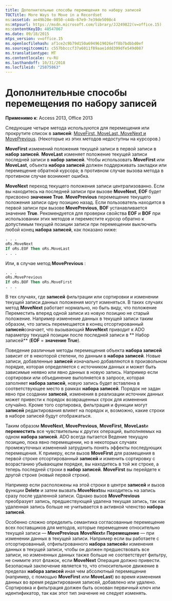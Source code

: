 ```yaml
---
title: Дополнительные способы перемещения по набору записей
TOCTitle: More Ways to Move in a Recordset
ms:assetid: ae49b20e-0050-c44b-67e9-7e39de5098c4
ms:mtpsurl: https://msdn.microsoft.com/library/JJ249822(v=office.15)
ms:contentKeyID: 48547067
ms.date: 09/18/2015
mtps_version: v=office.15
ms.openlocfilehash: af1ce2c9b79d150a6949619026eff8b7bdbbd0ef
ms.sourcegitcommit: c557bbcccf37a6011f89aae1ddd399dfe549d087
ms.translationtype: MT
ms.contentlocale: ru-RU
ms.lasthandoff: 10/31/2018
ms.locfileid: "25875863"
---
```

# <a name="more-ways-to-move-in-a-recordset"></a>Дополнительные способы перемещения по набору записей

**Применимо к**: Access 2013, Office 2013

Следующие четыре метода используются для перемещения или прокрутите список в **записей**: [MoveFirst, MoveLast, MoveNext и MovePrevious](movefirst-movelast-movenext-and-moveprevious-methods-ado.md). (Некоторые из этих методов недоступны на курсоров.)

**MoveFirst** изменений положения текущей записи в первой записи в **набор записей**. **MoveLast** изменяет положение текущей записи последней записи в **набор записей**. Чтобы использовать **MoveFirst** или **MoveLast**, объекта **набора записей** должен поддерживать закладки или перемещение обратной курсора; в противном случае вызова метода в противном случае возникнет ошибка.

**MoveNext** переход текущего положения записи централизованно. Если вы находитесь на последней записи при вызове **MoveNext**, **EOF** будет присвоено **значение True**. **MovePrevious** перемещение текущего положения записи одну позицию назад. Если пользователь находится в первой записи при вызове **MovePrevious**, **BOF** устанавливается значение **True**. Рекомендуется для проверки свойства **EOF** и **BOF** при использовании этих методов и переместите курсор обратно к допустимым текущей позиции записи при перемещении выключить любой конец **набора записей**, как показано ниже:

```vb
. . . 
oRs.MoveNext 
If oRs.EOF Then oRs.MoveLast 
. . . 
```

Или, в случае метод **MovePrevious** :

```vb
. . . 
oRs.MovePrevious 
If oRs.BOF Then oRs.MoveFirst 
. . . 
```

В тех случаях, где **записей** фильтрации или сортировки и изменении текущей записи данных положения могут изменяться. В таких случаях метод **MoveNext** работает нормально, но быть виду, что положение Переместить вперед одной записи из новую позицию не старый положение. Например изменение данных в текущей записи таким образом, что запись перемещается в конец отсортированный **записей**означает, что вызывающий **MoveNext** приводит к ADO параметру текущей позиции после последней записи в ** Набор записей** (**EOF** = **значение True**).

Поведение различные методы перемещения объекта **набора записей** зависит от в некоторой степени, по данным в **набора записей**. Новые записи, добавленные **записей** изначально добавляются в произвольном порядке, которая определяется с источником данных и может быть зависимые неявно или явно данных в новую запись. Например если сортировки или объединение выполняется в запросе, которая заполняет **набора записей**, новую запись будет вставлена в соответствующее место в рамках **набора записей**. Порядок не задан явно при создании **записей**, изменения в реализации источник данных может привести к порядок возвращенных строк для изменения случайно. Кроме того сортировка, фильтрация и функции могут **записей** редактирования влияет на порядок и, возможно, какие строки в наборе записей будут отображаться.

Таким образом **MoveNext**, **MovePrevious**, **MoveFirst**, **MoveLast**и **переместить** все чувствительны к других операций, выполняемых на одном **набора записей**. ADO всегда пытается Ведение текущую позицию, пока явно перемещении, но в некоторых случаях промежуточных изменений затруднить понять эффекты последующих перемещения. К примеру, если вызов **MoveFirst** для размещения в первой строке отсортированный **записей** и изменить сортировку с возрастанию убывающем порядке, вы находитесь в той же строке, а теперь последней строки в **набор записей**. **MoveFirst** вы перейдете к другой строке (новый первой строки).

Например если расположены на этой строки в центре **записей** и вызов функции **Delete** и затем вызвать **MoveNext**вы находитесь на запись сразу после удаленной записи. Однако вызов **MovePrevious** преобразует запись, предшествующей удалена текущая запись, так как удаленная запись больше не учитывается в активной членство **набора записей**.

Особенно сложно определить семантика согласованные перемещение всех поставщиков для методов, которые перемещение относительно текущей записи — **MovePrevious** **MoveNext**и **Перемещение** — при изменении данных в текущей записи. Например если вы работаете с отсортированный, отфильтрованного **набора записей**и изменения данных в текущей записи, чтобы он должен предшествовать все записи, но измененных данных также больше не соответствует фильтру, не снимите этот флажок, если **MoveNext** Операция должно привести. Безопасный заключение является то, что относительное движение в пределах **набора записей** иная чем абсолютный перемещение (например, с помощью **MoveFirst** или **MoveLast**) во время изменения данных во время редактирования записей, добавлено или удалено. Сортировка и фильтрация должен быть основан первичный ключ или идентификатор, так как этот тип значение не следует изменять.

